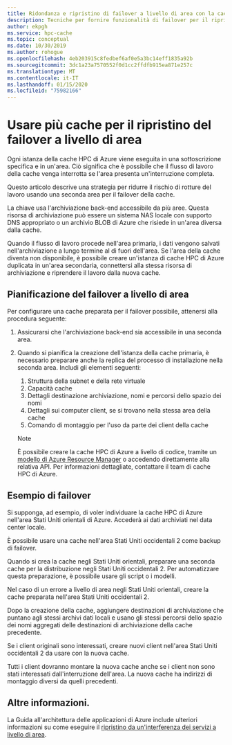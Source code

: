```yaml
---
title: Ridondanza e ripristino di failover a livello di area con la cache HPC di Azure
description: Tecniche per fornire funzionalità di failover per il ripristino di emergenza con cache HPC di Azure
author: ekpgh
ms.service: hpc-cache
ms.topic: conceptual
ms.date: 10/30/2019
ms.author: rohogue
ms.openlocfilehash: 4eb203915c8fedbef6af0e5a3bc14eff1835a92b
ms.sourcegitcommit: 3dc1a23a7570552f0d1cc2ffdfb915ea871e257c
ms.translationtype: MT
ms.contentlocale: it-IT
ms.lasthandoff: 01/15/2020
ms.locfileid: "75982166"
---
```

# <a name="use-multiple-caches-for-regional-failover-recovery"></a>Usare più cache per il ripristino del failover a livello di area

Ogni istanza della cache HPC di Azure viene eseguita in una sottoscrizione specifica e in un'area. Ciò significa che è possibile che il flusso di lavoro della cache venga interrotta se l'area presenta un'interruzione completa.

Questo articolo descrive una strategia per ridurre il rischio di rotture del lavoro usando una seconda area per il failover della cache.

La chiave usa l'archiviazione back-end accessibile da più aree. Questa risorsa di archiviazione può essere un sistema NAS locale con supporto DNS appropriato o un archivio BLOB di Azure che risiede in un'area diversa dalla cache.

Quando il flusso di lavoro procede nell'area primaria, i dati vengono salvati nell'archiviazione a lungo termine al di fuori dell'area. Se l'area della cache diventa non disponibile, è possibile creare un'istanza di cache HPC di Azure duplicata in un'area secondaria, connettersi alla stessa risorsa di archiviazione e riprendere il lavoro dalla nuova cache.

## <a name="planning-for-regional-failover"></a>Pianificazione del failover a livello di area

Per configurare una cache preparata per il failover possibile, attenersi alla procedura seguente:

1. Assicurarsi che l'archiviazione back-end sia accessibile in una seconda area.
1. Quando si pianifica la creazione dell'istanza della cache primaria, è necessario preparare anche la replica del processo di installazione nella seconda area. Includi gli elementi seguenti:

   1. Struttura della subnet e della rete virtuale
   1. Capacità cache
   1. Dettagli destinazione archiviazione, nomi e percorsi dello spazio dei nomi
   1. Dettagli sui computer client, se si trovano nella stessa area della cache
   1. Comando di montaggio per l'uso da parte dei client della cache

   > [!NOTE]
   > È possibile creare la cache HPC di Azure a livello di codice, tramite un [modello di Azure Resource Manager](../azure-resource-manager/templates/overview.md) o accedendo direttamente alla relativa API. Per informazioni dettagliate, contattare il team di cache HPC di Azure.

## <a name="failover-example"></a>Esempio di failover

Si supponga, ad esempio, di voler individuare la cache HPC di Azure nell'area Stati Uniti orientali di Azure. Accederà ai dati archiviati nel data center locale.

È possibile usare una cache nell'area Stati Uniti occidentali 2 come backup di failover.

Quando si crea la cache negli Stati Uniti orientali, preparare una seconda cache per la distribuzione negli Stati Uniti occidentali 2. Per automatizzare questa preparazione, è possibile usare gli script o i modelli.

Nel caso di un errore a livello di area negli Stati Uniti orientali, creare la cache preparata nell'area Stati Uniti occidentali 2.

Dopo la creazione della cache, aggiungere destinazioni di archiviazione che puntano agli stessi archivi dati locali e usano gli stessi percorsi dello spazio dei nomi aggregati delle destinazioni di archiviazione della cache precedente.

Se i client originali sono interessati, creare nuovi client nell'area Stati Uniti occidentali 2 da usare con la nuova cache.

Tutti i client dovranno montare la nuova cache anche se i client non sono stati interessati dall'interruzione dell'area. La nuova cache ha indirizzi di montaggio diversi da quelli precedenti.

## <a name="learn-more"></a>Altre informazioni.

La Guida all'architettura delle applicazioni di Azure include ulteriori informazioni su come eseguire il [ripristino da un'interferenza dei servizi a livello di area](<https://docs.microsoft.com/azure/architecture/resiliency/recovery-loss-azure-region>).
<!-- this should be an internal link instead of a URL but I can't find the tree  -->
